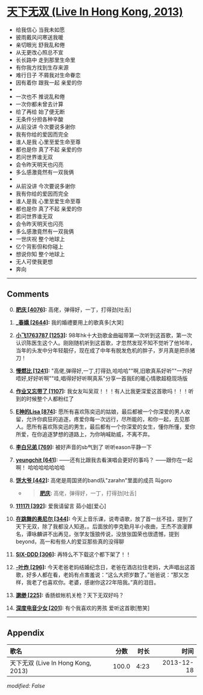 # [天下无双 (Live In Hong Kong, 2013)](https://music.163.com/song?id=28160882)

* 给我信心 当我未如愿
* 披雨戴风问寒送我暖
* 亲切眼光 舒我乱和倦
* 从无更改心照总不宣
* 长长路中 走到那里生命里
* 有你我方找到生存来源
* 难行日子 不屑我对生命眷恋
* 因有着你 跟我一起 亲爱的你
* 
* 一次也不 推说乱和倦
* 一次你都未曾去计算
* 给了再给 始了便无断
* 无条件分担各种辛酸
* 从前没讲 今次要说多谢你
* 我有你给的爱因而完全
* 谁人是我 心里至爱生命至尊
* 都也是你 真了不起 亲爱的你
* 若问世界谁无双
* 会令昨天明天也闪亮
* 多么感激竟然有一双我俩
* 
* 从前没讲 今次要说多谢你
* 我有你给的爱因而完全
* 谁人是我 心里至爱生命至尊
* 都也是你 真了不起 亲爱的你
* 若问世界谁无双
* 会令昨天明天也闪亮
* 多么感激竟然有一双我俩
* 一世庆祝 整个地球上
* 亿个背影但和你碰上
* 想说你知 整个地球上
* 无人可使我更想
* 奔向


---

## Comments
0. **[肥庆 \[4076\]](https://music.163.com/#/user/home?id=34510464):** 高佬，弹得好，一丁，打得劲[吐舌]

1. **[_春嬌 \[2644\]](https://music.163.com/#/user/home?id=45835860):** 我的婚禮要用上的歌真多[大哭]

2. **[小飞1763787 \[1253\]](https://music.163.com/#/user/home?id=608639):** 98年hk十大劲歌金曲磁带第一次听到这首歌，第一次认识陈医生这个人。刚刚随机听到这首歌，才忽然发现不知不觉听了他16年，当年的头发中分年轻靓仔，现在成了中年有脱发危机的胖子，岁月真是把杀猪刀！

3. **[慢燃比 \[1241\]](https://music.163.com/#/user/home?id=74464850):** "高佬,弹得好,一丁,打得劲,哈哈哈""啊,旧歌真系好听""一齐好唔好,好好听啊""哇,唱得好好听啊真系"分享一首我E的暖心情歌超稳现场版

4. **[作业又忘带了 \[1107\]](https://music.163.com/#/user/home?id=133481660):** 我女友叫吴双！！！有人比我更深爱这首歌吗！！！听到的时候整个人都粉红了

5. **[E神的Lisa \[874\]](https://music.163.com/#/user/home?id=348437255):** 愿所有喜欢陈奕迅的姑娘，最后都被一个你深爱的男人收留，允许你疯狂的追逐，疼爱你每一次远行，尽所能的，和你一起，去见那人。愿所有喜欢陈奕迅的男生，最后都有一个你深爱的女生，懂你所懂，爱你所爱，在你追逐梦想的道路上，为你呐喊助威，不离不弃。

6. **[李白兄弟 \[769\]](https://music.163.com/#/user/home?id=16716672):** 被好声音的sb气到了 听听eason平静一下

7. **[yeungchit \[641\]](https://music.163.com/#/user/home?id=82475689):** ——还有比跟我去看演唱会更好的事吗？ ——跟你在一起啊！  哈哈哈哈哈哈哈

8. **[饼大爷 \[442\]](https://music.163.com/#/user/home?id=55900833):** 高佬是周国贤的band队"zarahn"里面的成员 叫goro
	* > **[肥庆](https://music.163.com/#/user/home?id=34510464):** 高佬，弹得好，一丁，打得劲[吐舌]

9. **[11117l \[392\]](https://music.163.com/#/user/home?id=385615126):** 爱我请留言 茹小姐[爱心]

10. **[在跳舞的奥尼尔 \[344\]](https://music.163.com/#/user/home?id=550335327):** 今天上音乐课，说粤语歌，放了首一丝不挂，提到了天下无双，除了我都没人知道。。后面放的李克勤月半小夜曲，王杰不浪漫罪名，谭咏麟讲不出再见，张学友饿狼传说，没放张国荣也很遗憾，提到beyond，高一和有些人的爱豆那些真的没得聊

11. **[SIX-DDD \[306\]](https://music.163.com/#/user/home?id=34524380):** 再特么不下载这个都下架了！！

12. **[-叶炸 \[296\]](https://music.163.com/#/user/home?id=528569542):** 今天老爸老妈结婚纪念日，老爸在酒店拉住老妈，大声唱出这首歌，好多人都在看，老妈有点害羞说：“这么大把岁数了。”爸爸说：“那又怎样，我老了也喜欢你。老婆，感谢你这22年陪我。”真的泪目。

13. **[邈缈 \[225\]](https://music.163.com/#/user/home?id=34211028):** 香肠蚊帐机关枪？天下无双好吗？

14. **[深度电音少女 \[201\]](https://music.163.com/#/user/home?id=584966937):** 有个我喜欢的男孩   爱听这首歌[憨笑]



---

## Appendix

|歌名|分数|时长|时间|
|:---|:---:|---:|---:|
|天下无双 (Live In Hong Kong, 2013)|100.0|4:23|2013-12-18

*modified: False*